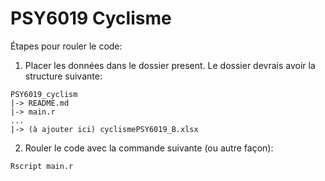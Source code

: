 # PSY6019 Cyclisme

Étapes pour rouler le code:

1. Placer les données dans le dossier present. Le dossier devrais avoir la structure suivante:
``` 
PSY6019_cyclism
|-> README.md
|-> main.r
...
|-> (à ajouter ici) cyclismePSY6019_B.xlsx 
```

2. Rouler le code avec la commande suivante (ou autre façon):

```
Rscript main.r
```	
